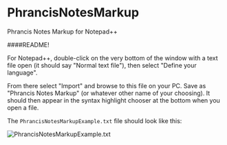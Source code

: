 # PhrancisNotesMarkup
Phrancis Notes Markup for Notepad++

####README!

For Notepad++, double-click on the very bottom of the window with a text file open (it should say "Normal text file"), then select "Define your language".

From there select "Import" and browse to this file on your PC. Save as "Phrancis Notes Markup" (or whatever other name of your choosing). It should then appear in the syntax highlight chooser at the bottom when you open a file. 

The `PhrancisNotesMarkupExample.txt` file should look like this:

![PhrancisNotesMarkupExample.txt](http://i.stack.imgur.com/he2gU.png)
